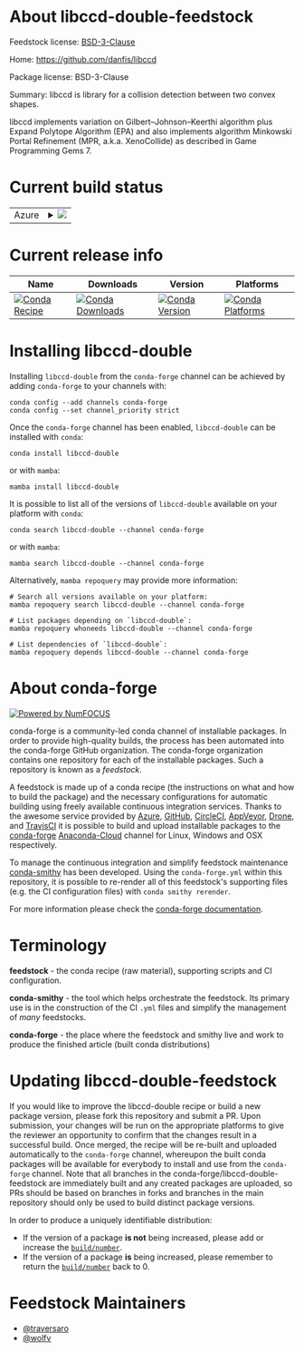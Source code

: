 About libccd-double-feedstock
=============================

Feedstock license: [BSD-3-Clause](https://github.com/conda-forge/libccd-feedstock/blob/main/LICENSE.txt)

Home: https://github.com/danfis/libccd

Package license: BSD-3-Clause

Summary: libccd is library for a collision detection between two convex shapes.

libccd implements variation on Gilbert–Johnson–Keerthi algorithm plus Expand Polytope Algorithm (EPA)
and also implements algorithm Minkowski Portal Refinement (MPR, a.k.a. XenoCollide) as described in
Game Programming Gems 7.


Current build status
====================


<table>
    
  <tr>
    <td>Azure</td>
    <td>
      <details>
        <summary>
          <a href="https://dev.azure.com/conda-forge/feedstock-builds/_build/latest?definitionId=9141&branchName=main">
            <img src="https://dev.azure.com/conda-forge/feedstock-builds/_apis/build/status/libccd-feedstock?branchName=main">
          </a>
        </summary>
        <table>
          <thead><tr><th>Variant</th><th>Status</th></tr></thead>
          <tbody><tr>
              <td>linux_64</td>
              <td>
                <a href="https://dev.azure.com/conda-forge/feedstock-builds/_build/latest?definitionId=9141&branchName=main">
                  <img src="https://dev.azure.com/conda-forge/feedstock-builds/_apis/build/status/libccd-feedstock?branchName=main&jobName=linux&configuration=linux%20linux_64_" alt="variant">
                </a>
              </td>
            </tr><tr>
              <td>linux_aarch64</td>
              <td>
                <a href="https://dev.azure.com/conda-forge/feedstock-builds/_build/latest?definitionId=9141&branchName=main">
                  <img src="https://dev.azure.com/conda-forge/feedstock-builds/_apis/build/status/libccd-feedstock?branchName=main&jobName=linux&configuration=linux%20linux_aarch64_" alt="variant">
                </a>
              </td>
            </tr><tr>
              <td>linux_ppc64le</td>
              <td>
                <a href="https://dev.azure.com/conda-forge/feedstock-builds/_build/latest?definitionId=9141&branchName=main">
                  <img src="https://dev.azure.com/conda-forge/feedstock-builds/_apis/build/status/libccd-feedstock?branchName=main&jobName=linux&configuration=linux%20linux_ppc64le_" alt="variant">
                </a>
              </td>
            </tr><tr>
              <td>osx_64</td>
              <td>
                <a href="https://dev.azure.com/conda-forge/feedstock-builds/_build/latest?definitionId=9141&branchName=main">
                  <img src="https://dev.azure.com/conda-forge/feedstock-builds/_apis/build/status/libccd-feedstock?branchName=main&jobName=osx&configuration=osx%20osx_64_" alt="variant">
                </a>
              </td>
            </tr><tr>
              <td>win_64</td>
              <td>
                <a href="https://dev.azure.com/conda-forge/feedstock-builds/_build/latest?definitionId=9141&branchName=main">
                  <img src="https://dev.azure.com/conda-forge/feedstock-builds/_apis/build/status/libccd-feedstock?branchName=main&jobName=win&configuration=win%20win_64_" alt="variant">
                </a>
              </td>
            </tr>
          </tbody>
        </table>
      </details>
    </td>
  </tr>
</table>

Current release info
====================

| Name | Downloads | Version | Platforms |
| --- | --- | --- | --- |
| [![Conda Recipe](https://img.shields.io/badge/recipe-libccd--double-green.svg)](https://anaconda.org/conda-forge/libccd-double) | [![Conda Downloads](https://img.shields.io/conda/dn/conda-forge/libccd-double.svg)](https://anaconda.org/conda-forge/libccd-double) | [![Conda Version](https://img.shields.io/conda/vn/conda-forge/libccd-double.svg)](https://anaconda.org/conda-forge/libccd-double) | [![Conda Platforms](https://img.shields.io/conda/pn/conda-forge/libccd-double.svg)](https://anaconda.org/conda-forge/libccd-double) |

Installing libccd-double
========================

Installing `libccd-double` from the `conda-forge` channel can be achieved by adding `conda-forge` to your channels with:

```
conda config --add channels conda-forge
conda config --set channel_priority strict
```

Once the `conda-forge` channel has been enabled, `libccd-double` can be installed with `conda`:

```
conda install libccd-double
```

or with `mamba`:

```
mamba install libccd-double
```

It is possible to list all of the versions of `libccd-double` available on your platform with `conda`:

```
conda search libccd-double --channel conda-forge
```

or with `mamba`:

```
mamba search libccd-double --channel conda-forge
```

Alternatively, `mamba repoquery` may provide more information:

```
# Search all versions available on your platform:
mamba repoquery search libccd-double --channel conda-forge

# List packages depending on `libccd-double`:
mamba repoquery whoneeds libccd-double --channel conda-forge

# List dependencies of `libccd-double`:
mamba repoquery depends libccd-double --channel conda-forge
```


About conda-forge
=================

[![Powered by
NumFOCUS](https://img.shields.io/badge/powered%20by-NumFOCUS-orange.svg?style=flat&colorA=E1523D&colorB=007D8A)](https://numfocus.org)

conda-forge is a community-led conda channel of installable packages.
In order to provide high-quality builds, the process has been automated into the
conda-forge GitHub organization. The conda-forge organization contains one repository
for each of the installable packages. Such a repository is known as a *feedstock*.

A feedstock is made up of a conda recipe (the instructions on what and how to build
the package) and the necessary configurations for automatic building using freely
available continuous integration services. Thanks to the awesome service provided by
[Azure](https://azure.microsoft.com/en-us/services/devops/), [GitHub](https://github.com/),
[CircleCI](https://circleci.com/), [AppVeyor](https://www.appveyor.com/),
[Drone](https://cloud.drone.io/welcome), and [TravisCI](https://travis-ci.com/)
it is possible to build and upload installable packages to the
[conda-forge](https://anaconda.org/conda-forge) [Anaconda-Cloud](https://anaconda.org/)
channel for Linux, Windows and OSX respectively.

To manage the continuous integration and simplify feedstock maintenance
[conda-smithy](https://github.com/conda-forge/conda-smithy) has been developed.
Using the ``conda-forge.yml`` within this repository, it is possible to re-render all of
this feedstock's supporting files (e.g. the CI configuration files) with ``conda smithy rerender``.

For more information please check the [conda-forge documentation](https://conda-forge.org/docs/).

Terminology
===========

**feedstock** - the conda recipe (raw material), supporting scripts and CI configuration.

**conda-smithy** - the tool which helps orchestrate the feedstock.
                   Its primary use is in the construction of the CI ``.yml`` files
                   and simplify the management of *many* feedstocks.

**conda-forge** - the place where the feedstock and smithy live and work to
                  produce the finished article (built conda distributions)


Updating libccd-double-feedstock
================================

If you would like to improve the libccd-double recipe or build a new
package version, please fork this repository and submit a PR. Upon submission,
your changes will be run on the appropriate platforms to give the reviewer an
opportunity to confirm that the changes result in a successful build. Once
merged, the recipe will be re-built and uploaded automatically to the
`conda-forge` channel, whereupon the built conda packages will be available for
everybody to install and use from the `conda-forge` channel.
Note that all branches in the conda-forge/libccd-double-feedstock are
immediately built and any created packages are uploaded, so PRs should be based
on branches in forks and branches in the main repository should only be used to
build distinct package versions.

In order to produce a uniquely identifiable distribution:
 * If the version of a package **is not** being increased, please add or increase
   the [``build/number``](https://docs.conda.io/projects/conda-build/en/latest/resources/define-metadata.html#build-number-and-string).
 * If the version of a package **is** being increased, please remember to return
   the [``build/number``](https://docs.conda.io/projects/conda-build/en/latest/resources/define-metadata.html#build-number-and-string)
   back to 0.

Feedstock Maintainers
=====================

* [@traversaro](https://github.com/traversaro/)
* [@wolfv](https://github.com/wolfv/)

